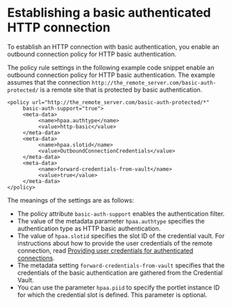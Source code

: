 # Establishing a basic authenticated HTTP connection

To establish an HTTP connection with basic authentication, you enable an outbound connection policy for HTTP basic authentication.

The policy rule settings in the following example code snippet enable an outbound connection policy for HTTP basic authentication. The example assumes that the connection `http://the_remote_server.com/basic-auth-protected/` is a remote site that is protected by basic authentication.

```
<policy url="http://the_remote_server.com/basic-auth-protected/*" 
     basic-auth-support="true">
     <meta-data>
          <name>hpaa.authtype</name>
          <value>http-basic</value>
     </meta-data>
     <meta-data>
          <name>hpaa.slotid</name>
          <value>OutboundConnectionCredentials</value>
     </meta-data>
     <meta-data>
          <name>forward-credentials-from-vault</name>
          <value>true</value>
     </meta-data>
</policy>
```

The meanings of the settings are as follows:

-   The policy attribute `basic-auth-support` enables the authentication filter.
-   The value of the metadata parameter `hpaa.authtype` specifies the authentication type as HTTP basic authentication.
-   The value of `hpaa.slotid` specifies the slot ID of the credential vault. For instructions about how to provide the user credentials of the remote connection, read [Providing user credentials for authenticated connections](outbhttp_auth_prv_ucreds.md).
-   The metadata setting `forward-credentials-from-vault` specifies that the credentials of the basic authentication are gathered from the Credential Vault.
-   You can use the parameter `hpaa.piid` to specify the portlet instance ID for which the credential slot is defined. This parameter is optional.



